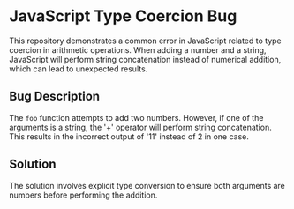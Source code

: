 # JavaScript Type Coercion Bug

This repository demonstrates a common error in JavaScript related to type coercion in arithmetic operations.  When adding a number and a string, JavaScript will perform string concatenation instead of numerical addition, which can lead to unexpected results.

## Bug Description

The `foo` function attempts to add two numbers.  However, if one of the arguments is a string, the '+' operator will perform string concatenation.  This results in the incorrect output of '11' instead of 2 in one case.

## Solution

The solution involves explicit type conversion to ensure both arguments are numbers before performing the addition.